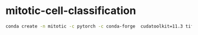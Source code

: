 # mitotic-cell-classification

```bash
conda create -n mitotic -c pytorch -c conda-forge  cudatoolkit=11.3 tifffile h5py pyyaml numba pytorch scipy napari notebook 
```